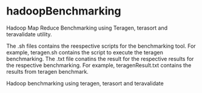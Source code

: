 # hadoopBenchmarking

Hadoop Map Reduce Benchmarking using Teragen, terasort and teravalidate utility.

The .sh files contains the reespective scripts for the benchmarking tool. For example, teragen.sh contains the script to 
execute the teragen benchmarking.
The .txt file conatins the result for the respective results for the respective benchmarking. For example, teragenResult.txt contains the
results from teragen benchmark.

Hadoop benchmarking using teragen, terasort and teravalidate
